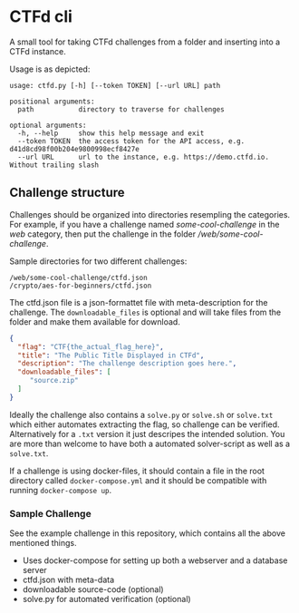 # CTFd cli
A small tool for taking CTFd challenges from a folder and inserting into a CTFd instance.

Usage is as depicted:
```
usage: ctfd.py [-h] [--token TOKEN] [--url URL] path

positional arguments:
  path           directory to traverse for challenges

optional arguments:
  -h, --help     show this help message and exit
  --token TOKEN  the access token for the API access, e.g. d41d8cd98f00b204e9800998ecf8427e
  --url URL      url to the instance, e.g. https://demo.ctfd.io. Without trailing slash
```

## Challenge structure
Challenges should be organized into directories resempling the categories. For example, if you have a challenge named *some-cool-challenge* in the *web* category, then put the challenge in the folder */web/some-cool-challenge*. 

Sample directories for two different challenges:
```
/web/some-cool-challenge/ctfd.json
/crypto/aes-for-beginners/ctfd.json
```

The ctfd.json file is a json-formattet file with meta-description for the challenge. The `downloadable_files` is optional and will take files from the folder and make them available for download. 
```json
{
  "flag": "CTF{the_actual_flag_here}",
  "title": "The Public Title Displayed in CTFd",
  "description": "The challenge description goes here.",
  "downloadable_files": [
     "source.zip"
  ]
}
```

Ideally the challenge also contains a `solve.py` or `solve.sh` or `solve.txt` which either automates extracting the flag, so challenge can be verified. Alternatively for a `.txt` version it just descripes the intended solution. You are more than welcome to have both a automated solver-script as well as a `solve.txt`.

If a challenge is using docker-files, it should contain a file in the root directory called `docker-compose.yml` and it should be compatible with running `docker-compose up`. 

### Sample Challenge
See the example challenge in this repository, which contains all the above mentioned things.

- Uses docker-compose for setting up both a webserver and a database server
- ctfd.json with meta-data
- downloadable source-code (optional)
- solve.py for automated verification (optional)